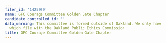 ```yaml
---
filer_id: '1425929'
name: GFC Courage Committee Golden Gate Chapter
candidate_controlled_id: ''
data_warning: This committee is formed outside of Oakland. We only have data on committees
  which file with the Oakland Public Ethics Commission
title: GFC Courage Committee Golden Gate Chapter
---
```

